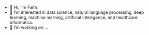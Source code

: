 - 👋 Hi, I’m Faith.
- 👀 I’m interested in data science, natural language processing, deep learning, machine learning, artificial intelligence, and healthcare informatics.
- 🌱 I’m working on ...
<!---- 💞️ I’m looking to collaborate on ...--->
<!---- 📫 How to reach me ...--->

<!---
faith-wm/faith-wm is a ✨ special ✨ repository because its `README.md` (this file) appears on your GitHub profile.
You can click the Preview link to take a look at your changes.
--->
